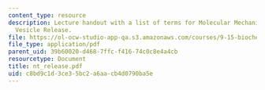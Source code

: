 ```yaml
---
content_type: resource
description: Lecture handout with a list of terms for Molecular Mechanisms of Synaptic
  Vesicle Release.
file: https://ol-ocw-studio-app-qa.s3.amazonaws.com/courses/9-15-biochemistry-and-pharmacology-of-synaptic-transmission-fall-2007/c8bd9c1d3ce35bc2a6aacb4d0790ba5e_nt_release.pdf
file_type: application/pdf
parent_uid: 39b60020-d468-7ffc-f416-74c0c8e4a4cb
resourcetype: Document
title: nt_release.pdf
uid: c8bd9c1d-3ce3-5bc2-a6aa-cb4d0790ba5e
---
```

